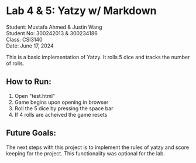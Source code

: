 # Lab 4 & 5: Yatzy w/ Markdown

Student: Mustafa Ahmed & Justin Wang\
Student No: 300242013 & 300234186\
Class: CSI3140\
Date: June 17, 2024

This is a basic implementation of Yatzy. It rolls 5 dice and tracks the number of rolls.

## How to Run:

1. Open "test.html"
2. Game begins upon opening in browser
3. Roll the 5 dice by pressing the space bar
4. If 4 rolls are acheived the game resets

## Future Goals:

The next steps with this project is to implement the rules of yatzy and score keeping for the project. This functionality was optional for the lab.
